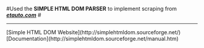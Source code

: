 #Used the **SIMPLE HTML DOM PARSER** to implement scraping from **[*etauto.com*](http://etauto.com/)** # <br>
<hr />
[Simple HTML DOM Website](http://simplehtmldom.sourceforge.net/)
[Documentation](http://simplehtmldom.sourceforge.net/manual.htm)

